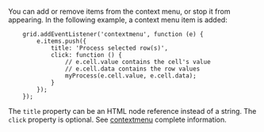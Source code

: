 You can add or remove items from the context menu, or stop it from appearing.
In the following example, a context menu item is added:

        grid.addEventListener('contextmenu', function (e) {
            e.items.push({
                title: 'Process selected row(s)',
                click: function () {
                    // e.cell.value contains the cell's value
                    // e.cell.data contains the row values
                    myProcess(e.cell.value, e.cell.data);
                }
            });
        });

The `title` property can be an HTML node reference instead of a string.
The `click` property is optional.  See [contextmenu](https://tonygermaneri.github.io/canvas-datagrid/docs/canvasDataGrid.contextMenuItem.html) complete information.
